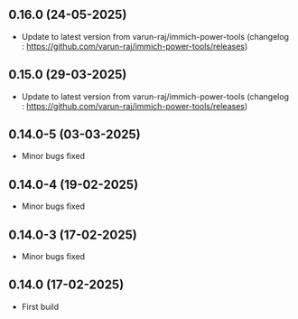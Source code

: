 ## 0.16.0 (24-05-2025)

- Update to latest version from varun-raj/immich-power-tools (changelog : https://github.com/varun-raj/immich-power-tools/releases)

## 0.15.0 (29-03-2025)

- Update to latest version from varun-raj/immich-power-tools (changelog : https://github.com/varun-raj/immich-power-tools/releases)

## 0.14.0-5 (03-03-2025)

- Minor bugs fixed

## 0.14.0-4 (19-02-2025)

- Minor bugs fixed

## 0.14.0-3 (17-02-2025)

- Minor bugs fixed

## 0.14.0 (17-02-2025)

- First build

